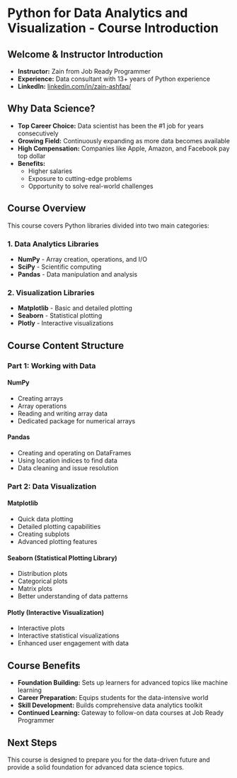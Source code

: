 # Python for Data Analytics and Visualization - Course Introduction

## Welcome & Instructor Introduction

- **Instructor:** Zain from Job Ready Programmer  
- **Experience:** Data consultant with 13+ years of Python experience
- **LinkedIn:** [linkedin.com/in/zain-ashfaq/](https://www.linkedin.com/in/zain-ashfaq/)

## Why Data Science?

- **Top Career Choice:** Data scientist has been the #1 job for years consecutively
- **Growing Field:** Continuously expanding as more data becomes available
- **High Compensation:** Companies like Apple, Amazon, and Facebook pay top dollar
- **Benefits:**
  - Higher salaries
  - Exposure to cutting-edge problems
  - Opportunity to solve real-world challenges

## Course Overview

This course covers Python libraries divided into two main categories:

### 1. Data Analytics Libraries

- **NumPy** - Array creation, operations, and I/O
- **SciPy** - Scientific computing
- **Pandas** - Data manipulation and analysis

### 2. Visualization Libraries

- **Matplotlib** - Basic and detailed plotting
- **Seaborn** - Statistical plotting
- **Plotly** - Interactive visualizations

## Course Content Structure

### Part 1: Working with Data

#### NumPy

- Creating arrays
- Array operations
- Reading and writing array data
- Dedicated package for numerical arrays

#### Pandas

- Creating and operating on DataFrames
- Using location indices to find data
- Data cleaning and issue resolution

### Part 2: Data Visualization

#### Matplotlib

- Quick data plotting
- Detailed plotting capabilities
- Creating subplots
- Advanced plotting features

#### Seaborn (Statistical Plotting Library)

- Distribution plots
- Categorical plots
- Matrix plots
- Better understanding of data patterns

#### Plotly (Interactive Visualization)

- Interactive plots
- Interactive statistical visualizations
- Enhanced user engagement with data

## Course Benefits

- **Foundation Building:** Sets up learners for advanced topics like machine learning
- **Career Preparation:** Equips students for the data-intensive world
- **Skill Development:** Builds comprehensive data analytics toolkit
- **Continued Learning:** Gateway to follow-on data courses at Job Ready Programmer

## Next Steps

This course is designed to prepare you for the data-driven future and provide a solid foundation for advanced data science topics.
